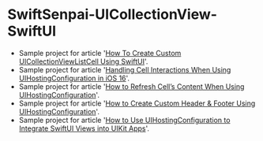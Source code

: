 # SwiftSenpai-UICollectionView-SwiftUI
- Sample project for article '[How To Create Custom UICollectionViewListCell Using SwiftUI](https://swiftsenpai.com/development/swiftui-custom-cell/)'.
- Sample project for article '[Handling Cell Interactions When Using UIHostingConfiguration in iOS 16](https://swiftsenpai.com/development/uihostingconfiguration-cell-interactions/)'.
- Sample project for article '[How to Refresh Cell’s Content When Using UIHostingConfiguration](https://swiftsenpai.com/development/refresh-cells-uihostingconfiguration/)'.
- Sample project for article '[How to Create Custom Header & Footer Using UIHostingConfiguration](https://swiftsenpai.com/development/uihostingconfiguration-custom-header/)'.
- Sample project for article '[How to Use UIHostingConfiguration to Integrate SwiftUI Views into UIKit Apps](https://swiftsenpai.com/development/uihostingconfiguration-subview/)'.
